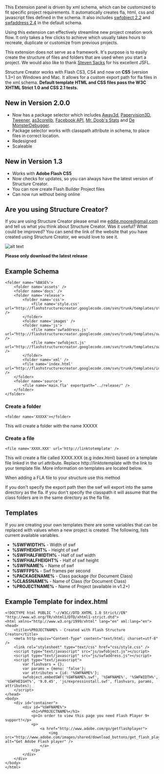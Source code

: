 This Extension panel is driven by xml schema, which can be customized to fit specific project requirements. It automatically creates fla, html, css and javascript files 
defined in the schema. It also includes [swfobject 2.2](http://code.google.com/p/swfobject/) and [swfaddress 2.4](http://www.asual.com/swfaddress/) in the default schema. 

Using this extension can effectively streamline new project creation work flow. It only takes a few clicks to achieve which usually takes hours to recreate, duplicate or 
customize from previous projects.

This extension does not serve as a framework. It's purpose is to easily create the structure of files and folders that are used when you start a project. We would also 
like to thank [Steven Sacks](http://www.stevensacks.net/) for his excellent JSFL.

Structure Creator works with Flash CS3, CS4 and now on **CS5**</b> (version 1.3+) on Windows and Mac.
It allows for a custom export path for fla files in the xml schema.
**Default template HTML and CSS files pass the W3C XHTML Strict 1.0 and CSS 2.1 tests.**

New in Version 2.0.0
--------------------
  - Now has a package selector which includes [Away3d](http://away3d.com), [Papervision3D](http://www.papervision3d.org/), [Tweener](http://code.google.com/p/tweener/), [as3corelib](http://github.com/mikechambers/as3corelib), [Facebook API](http://code.google.com/p/facebook-actionscript-api/), [Mr. Doob's Stats](http://github.com/mrdoob/Hi-ReS-Stats) and [De MonsterDebugger](http://demonsterdebugger.com/).
  - Package selector works with classpath attribute in schema, to place files in correct location.
  - Redesigned
  - Scaleable

New in Version 1.3
------------------
  - Works with **Adobe Flash CS5**
  - Now checks for updates, so you can always have the latest version of Structure Creator.
  - You can now create Flash Builder Project files
  - Can now run without being online


Are you using Structure Creator?
--------------------------------
If you are using Structure Creator please email me [eddie.moore@gmail.com](mailto://eddie.moore@gmail.com) and tell us 
what you think about Structure Creator. Was it useful? What could be improved? You can send the link of the website 
that you have created using Structure Creator, we would love to see it.

![alt text](http://eddie-moore.com/structurecreator/images/structure_creator_1_3.png "StructureCreator")

**Please only download the latest release**

Example Schema
--------------
	<folder name='%BASE%'>
		<folder name='assets' />
		<folder name='docs' />
		<folder name='release'>
			<folder name='css'>
				<file name='style.css' url="http://flashstructurecreator.googlecode.com/svn/trunk/templates/style.css" />
			</folder>
			<folder name='images' />
			<folder name='js'>
				<file name='swfaddress.js' url="http://flashstructurecreator.googlecode.com/svn/trunk/templates/swfaddress.js" />
				<file name='swfobject.js' url="http://flashstructurecreator.googlecode.com/svn/trunk/templates/swfobject.js" />
			</folder>
			<folder name='xml' />
			<file name='index.html' url="http://flashstructurecreator.googlecode.com/svn/trunk/templates/index.html" />
		</folder>
		<folder name='source'>
			<file name='main.fla' exportpath="../release/" />
		</folder>
	</folder>



### Create a folder
	<folder name='XXXXX'></folder>

This will create a folder with the name XXXXX

### Create a file
	<file name='XXXX.XXX' url='http://linktotemplate' />

This will create a file called XXXX.XXX (e.g index.html) based on a template file linked in the url attribute. 
Replace http://linktotemplate with the link to your template file. More information on templates are located below.

When adding a FLA file to your structure use this method
	<file name='main.fla' exportpath="../release/" classpath="../classes/" />

If you don't specify the export path then the swf will export into the same directory as the fla.
If you don't specify the classpath it will assume that the class folders are in the same directory as the fla file.


Templates
---------
If you are creating your own templates there are some variables that can be replaced with values when a new project is created. 
The following, lists current available variables.

+ **%SWFWIDTH%** - Width of swf 
+ **%SWFHEIGHT%** - Height of swf
+ **%SWFHALFWIDTH%** - Half of swf width
+ **%SWFHALFHEIGHT%** - Half of swf height
+ **%SWFNAME%** - Name of swf
+ **%SWFFPS%** - Swf frames per second
+ **%PACKAGENAME%** - Class package (for Document Class)
+ **%CLASSNAME%** - Name of Class (for Document Class)
+ **%PROJECTNAME%** - Name of Project (available in v1.2+)

Example Template for index.html
-------------------------------
	<!DOCTYPE html PUBLIC "-//W3C//DTD XHTML 1.0 Strict//EN" "http://www.w3.org/TR/xhtml1/DTD/xhtml1-strict.dtd">
	<html xmlns="http://www.w3.org/1999/xhtml" lang="en" xml:lang="en">
	<head>
		<title>%PROJECTNAME% - Created with Flash Structure Creator</title>
		<meta http-equiv="Content-Type" content="text/html; charset=utf-8" />
		<link rel="stylesheet" type="text/css" href="css/style.css" />
		<script type="text/javascript" src="js/swfobject.js"></script>
		<script type="text/javascript" src="js/swfaddress.js"></script>
		<script type="text/javascript">
			var flashvars = {};
			var params = {menu: 'false'};
			var attributes = {id: '%SWFNAME%'};
			swfobject.embedSWF('%SWFNAME%.swf', '%SWFNAME%', '%SWFWIDTH%', '%SWFHEIGHT%', '9.0.45', 'js/expressinstall.swf', flashvars, params, attributes);
		</script>
	</head>
	<body>
		<div id="container">
			<div id="%SWFNAME%">
				<h1>%PROJECTNAME%</h1>
				<p>In order to view this page you need Flash Player 9+ support!</p>
				<p>
					<a href="http://www.adobe.com/go/getflashplayer">
						<img src="http://www.adobe.com/images/shared/download_buttons/get_flash_player.gif" alt="Get Adobe Flash player" />
					</a>
				</p>
			</div>
		</div>
	</body>
	</html>
